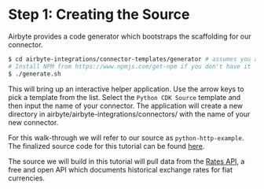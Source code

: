 # Step 1: Creating the Source

Airbyte provides a code generator which bootstraps the scaffolding for our connector.

```bash
$ cd airbyte-integrations/connector-templates/generator # assumes you are starting from the root of the Airbyte project.
# Install NPM from https://www.npmjs.com/get-npm if you don't have it
$ ./generate.sh
```

This will bring up an interactive helper application. Use the arrow keys to pick a template from the
list. Select the `Python CDK Source` template and then input the name of your connector. The
application will create a new directory in airbyte/airbyte-integrations/connectors/ with the name of
your new connector.

For this walk-through we will refer to our source as `python-http-example`. The finalized source
code for this tutorial can be found
[here](https://github.com/airbytehq/airbyte/tree/master/airbyte-integrations/connectors/source-python-http-tutorial).

The source we will build in this tutorial will pull data from the
[Rates API](https://exchangeratesapi.io/), a free and open API which documents historical exchange
rates for fiat currencies.
